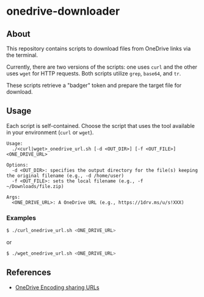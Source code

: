 # onedrive-downloader

## About

This repository contains scripts to download files from OneDrive links via the terminal.

Currently, there are two versions of the scripts: one uses `curl` and the other uses `wget` for HTTP requests. Both scripts utilize `grep`, `base64`, and `tr`.

These scripts retrieve a "badger" token and prepare the target file for download.

## Usage

Each script is self-contained. Choose the script that uses the tool available in your environment (`curl` or `wget`).

```
Usage:
  ./<curl|wget>_onedrive_url.sh [-d <OUT_DIR>] [-f <OUT_FILE>] <ONE_DRIVE_URL>

Options:
  -d <OUT_DIR>: specifies the output directory for the file(s) keeping the original filename (e.g., -d /home/user)
  -f <OUT_FILE>: sets the local filename (e.g., -f ~/Downloads/file.zip)

Args:
  <ONE_DRIVE_URL>: A OneDrive URL (e.g., https://1drv.ms/u/s!XXX)
```

### Examples

```bash
$ ./curl_onedrive_url.sh <ONE_DRIVE_URL>
```

or

```bash
$ ./wget_onedrive_url.sh <ONE_DRIVE_URL>
```

## References

- [OneDrive Encoding sharing URLs](https://learn.microsoft.com/en-us/onedrive/developer/rest-api/api/shares_get?view=odsp-graph-online#encoding-sharing-urls)